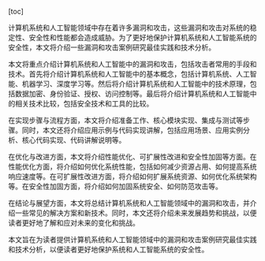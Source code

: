 
[toc]                    
                
                
计算机系统和人工智能领域中存在着许多漏洞和攻击，这些漏洞和攻击对系统的稳定性、安全性和性能都会造成威胁。为了更好地保护计算机系统和人工智能系统的安全性，本文将介绍一些漏洞和攻击案例研究最佳实践和技术分析。

本文将重点介绍计算机系统和人工智能中的漏洞和攻击，包括攻击者常用的手段和技术。首先将介绍计算机系统和人工智能中的基本概念，包括计算机系统、人工智能、机器学习、深度学习等。然后将介绍计算机系统和人工智能中的技术原理，包括数据加密、身份验证、授权、访问控制等。最后将介绍计算机系统和人工智能中的相关技术比较，包括安全技术和工具的比较。

在实现步骤与流程方面，本文将介绍准备工作、核心模块实现、集成与测试等步骤。同时，本文还将介绍应用示例与代码实现讲解，包括应用场景、应用实例分析、核心代码实现、代码讲解说明等。

在优化与改进方面，本文将介绍性能优化、可扩展性改进和安全性加固等方面。在性能优化方面，将介绍如何优化系统性能，包括如何减少资源占用、如何提高系统响应速度等。在可扩展性改进方面，将介绍如何扩展系统资源、如何优化系统架构等。在安全性加固方面，将介绍如何加固系统安全、如何防范攻击等。

在结论与展望方面，本文将总结计算机系统和人工智能领域中的漏洞和攻击，并介绍一些常见的解决方案和新技术。同时，本文还将介绍未来发展趋势和挑战，以便读者更好地了解和应对未来的变化和挑战。

本文旨在为读者提供计算机系统和人工智能领域中的漏洞和攻击案例研究最佳实践和技术分析，以便读者更好地保护系统和人工智能系统的安全性。

